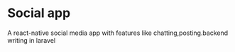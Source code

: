# Social app

A react-native social media app with features like chatting,posting.backend writing in laravel

